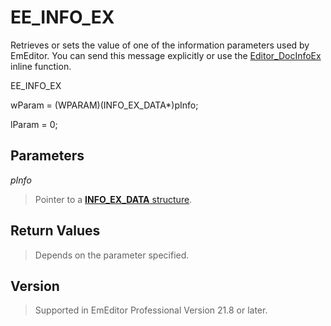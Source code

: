 # EE\_INFO\_EX

Retrieves or sets the value of one of the information parameters used by
EmEditor. You can send this message explicitly or use the
[Editor\_DocInfoEx](../macro/editor_docinfoex) inline function.

EE\_INFO\_EX

wParam = (WPARAM)(INFO\_EX\_DATA\*)pInfo;

lParam = 0;

## Parameters

_pInfo_

> Pointer to a [**INFO\_EX\_DATA** structure](../structure/info_ex_data).

## Return Values

> Depends on the parameter specified.

## Version

> Supported in EmEditor Professional Version 21.8 or later.
